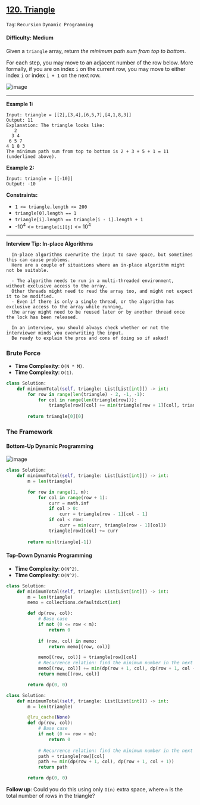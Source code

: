 ## [120. Triangle](https://leetcode.com/problems/triangle)

```Tag```: ```Recursion``` ```Dynamic Programming```

#### Difficulty: Medium

Given a ```triangle``` array, return _the minimum path sum from top to bottom_.

For each step, you may move to an adjacent number of the row below. More formally, if you are on index ```i``` on the current row, you may move to either index ```i``` or index ```i + 1``` on the next row.

![image](https://user-images.githubusercontent.com/35042430/234337303-519ce4de-e804-4403-8b37-4f4c0787ea7b.png)

---

__Example 1:__
```
Input: triangle = [[2],[3,4],[6,5,7],[4,1,8,3]]
Output: 11
Explanation: The triangle looks like:
   2
  3 4
 6 5 7
4 1 8 3
The minimum path sum from top to bottom is 2 + 3 + 5 + 1 = 11 (underlined above).
```

__Example 2:__
```
Input: triangle = [[-10]]
Output: -10
```

__Constraints:__

- ```1 <= triangle.length <= 200```
- ```triangle[0].length == 1```
- ```triangle[i].length == triangle[i - 1].length + 1```
- -10<sup>4</sup> <= ```triangle[i][j]``` <= 10<sup>4</sup>

---

__Interview Tip: In-place Algorithms__

      In-place algorithms overwrite the input to save space, but sometimes this can cause problems. 
      Here are a couple of situations where an in-place algorithm might not be suitable.

      - The algorithm needs to run in a multi-threaded environment, without exclusive access to the array. 
      Other threads might need to read the array too, and might not expect it to be modified.
      - Even if there is only a single thread, or the algorithm has exclusive access to the array while running, 
      the array might need to be reused later or by another thread once the lock has been released.
      
      In an interview, you should always check whether or not the interviewer minds you overwriting the input. 
      Be ready to explain the pros and cons of doing so if asked!

### Brute Force

- __Time Complexity__: ```O(N * M)```.
- __Time Complexity__: ```O(1)```.

```Python
class Solution:
    def minimumTotal(self, triangle: List[List[int]]) -> int:
        for row in range(len(triangle) - 2, -1, -1):
            for col in range(len(triangle[row])):
                triangle[row][col] += min(triangle[row + 1][col], triangle[row + 1][col + 1])
                
        return triangle[0][0]
```

### The Framework

#### Bottom-Up Dynamic Programming

![image](https://leetcode.com/problems/triangle/Figures/120/triangle_coordinates.png)

```Python
class Solution:
    def minimumTotal(self, triangle: List[List[int]]) -> int:
        m = len(triangle)

        for row in range(1, m):
            for col in range(row + 1):
                curr = math.inf
                if col > 0:
                    curr = triangle[row - 1][col - 1]
                if col < row:
                    curr = min(curr, triangle[row - 1][col])
                triangle[row][col] += curr
        
        return min(triangle[-1])
```

#### Top-Down Dynamic Programming

- __Time Complexity__: ```O(N^2)```.
- __Time Complexity__: ```O(N^2)```.

```Python
class Solution:
    def minimumTotal(self, triangle: List[List[int]]) -> int:
        m = len(triangle)
        memo = collections.defaultdict(int)

        def dp(row, col):
            # Base case
            if not (0 <= row < m):
                return 0
            
            if (row, col) in memo:
                return memo[(row, col)]

            memo[(row, col)] = triangle[row][col]
            # Recurrence relation: find the minimum number in the next row to add to the final output
            memo[(row, col)] += min(dp(row + 1, col), dp(row + 1, col + 1))
            return memo[(row, col)]

        return dp(0, 0)
```

```Python
class Solution:
    def minimumTotal(self, triangle: List[List[int]]) -> int:
        m = len(triangle)

        @lru_cache(None)
        def dp(row, col):
            # Base case
            if not (0 <= row < m):
                return 0
            
            # Recurrence relation: find the minimum number in the next row to add to the final output
            path = triangle[row][col]
            path += min(dp(row + 1, col), dp(row + 1, col + 1))
            return path

        return dp(0, 0)
```



__Follow up__: Could you do this using only ```O(n)``` extra space, where ```n``` is the total number of rows in the triangle?


